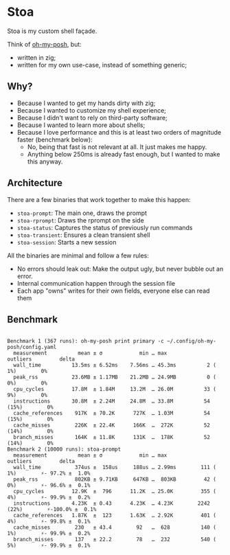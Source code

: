 # Stoa

Stoa is my custom shell façade.

Think of [oh-my-posh](https://github.com/JanDeDobbeleer/oh-my-posh), but:
- written in zig;
- written for my own use-case, instead of something generic;

## Why?

- Because I wanted to get my hands dirty with zig;
- Because I wanted to customize my shell experience;
- Because I didn't want to rely on third-party software;
- Because I wanted to learn more about shells;
- Because I love performance and this is at least two orders of magnitude faster (benchmark below):
    - No, being that fast is not relevant at all. It just makes me happy.
    - Anything below 250ms is already fast enough, but I wanted to make this anyway.


## Architecture

There are a few binaries that work together to make this happen:

- `stoa-prompt`: The main one, draws the prompt
- `stoa-rprompt`: Draws the rprompt on the side
- `stoa-status`: Captures the status of previously run commands
- `stoa-transient`: Ensures a clean transient shell
- `stoa-session`: Starts a new session

All the binaries are minimal and follow a few rules:
- No errors should leak out: Make the output ugly, but never bubble out an error.
- Internal communication happen through the session file
- Each app "owns" writes for their own fields, everyone else can read them

## Benchmark

```

Benchmark 1 (367 runs): oh-my-posh print primary -c ~/.config/oh-my-posh/config.yaml
  measurement          mean ± σ            min … max           outliers         delta
  wall_time          13.5ms ± 6.52ms    7.56ms … 45.3ms          2 ( 1%)        0%
  peak_rss           23.6MB ± 1.17MB    21.2MB … 24.9MB          0 ( 0%)        0%
  cpu_cycles         17.8M  ± 1.84M     13.2M  … 26.0M          33 ( 9%)        0%
  instructions       30.8M  ± 2.24M     24.8M  … 33.8M          54 (15%)        0%
  cache_references    917K  ± 70.2K      727K  … 1.03M          54 (15%)        0%
  cache_misses        226K  ± 22.4K      166K  …  272K          52 (14%)        0%
  branch_misses       164K  ± 11.8K      131K  …  178K          52 (14%)        0%
Benchmark 2 (10000 runs): stoa-prompt
  measurement          mean ± σ            min … max           outliers         delta
  wall_time           374us ±  158us     188us … 2.99ms        111 ( 1%)        ⚡- 97.2% ±  1.0%
  peak_rss            802KB ± 9.71KB     647KB …  803KB         42 ( 0%)        ⚡- 96.6% ±  0.1%
  cpu_cycles         12.9K  ±  796      11.2K  … 25.0K         355 ( 4%)        ⚡- 99.9% ±  0.2%
  instructions       4.23K  ± 0.43      4.23K  … 4.23K        2242 (22%)        ⚡-100.0% ±  0.1%
  cache_references   1.87K  ±  123      1.63K  … 2.92K         401 ( 4%)        ⚡- 99.8% ±  0.1%
  cache_misses        230   ± 43.4        92   …  628          140 ( 1%)        ⚡- 99.9% ±  0.2%
  branch_misses       137   ± 22.2        78   …  232          540 ( 5%)        ⚡- 99.9% ±  0.1%
```
